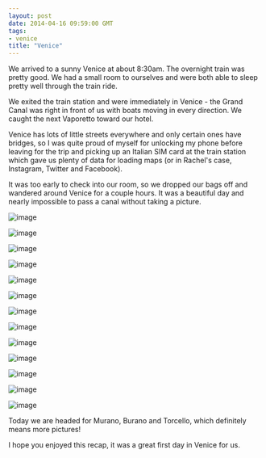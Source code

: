 ```yaml
---
layout: post
date: 2014-04-16 09:59:00 GMT
tags:
- venice
title: "Venice"
---
```

<p>We arrived to a sunny Venice at about 8:30am. The overnight train was pretty good. We had a small room to ourselves and were both able to sleep pretty well through the train ride.</p>
<p>We exited the train station and were immediately in Venice - the Grand Canal was right in front of us with boats moving in every direction. We caught the next&nbsp;Vaporetto toward our hotel.</p>
<p>Venice has lots of little streets everywhere and only certain ones have bridges, so I was quite proud of myself for unlocking my phone before leaving for the trip and picking up an Italian SIM card at the train station which gave us plenty of data for loading maps (or in Rachel's case, Instagram, Twitter and Facebook).</p>
<p>It was too early to check into our room, so we dropped our bags off and wandered around Venice for a couple hours. It was a beautiful day and nearly impossible to pass a canal without taking a picture.</p>
<p><img alt="image" src="/images/eb2eec006495f678db55e572eb7e398af145e67a59a0726525d8ba49f6d2f5c4.jpg" /></p>
<p><img alt="image" src="/images/6ab1687e928c58b5b318ab40e4f83b2e520fe068546c2a7d20222f2ec08f5107.jpg" /></p>
<p><img alt="image" src="/images/0299133f12e838832f72c13e104d8e6e8272d23242cdbf52e34c757ab93eea4c.jpg" /></p>
<p><img alt="image" src="/images/9b77e4fb34e4a368459aea6b6fe5786773599ddb4d2c227c4da6f228f3bf1cad.jpg" /></p>
<p><img alt="image" src="/images/ec3eab14feb768abae763801469095894e95571f979e2641622246d8d1037f85.jpg" /></p>
<p><img alt="image" src="/images/7bc26eb8f120773fe93c6dd7ef23cce60075fb1fe512714f269f3bd1d5c1402b.jpg" /></p>
<p><img alt="image" src="/images/5cd62ab56d760f8cbe89af5d4379b4eb96d07356acef58ea56eb7c27d2cdd8e1.jpg" /></p>
<p><img alt="image" src="/images/31bde1dc55f383ca28b3163ec960e83d264e7b407a6e5a0e02f0069e134192ec.jpg" /></p>
<p><img alt="image" src="/images/7ff312341dbdeb6e9289997b495b89b5ae1c81492b913dcd27a92adff551b40a.jpg" /></p>
<p><img alt="image" src="/images/4b97780e6de294615e8c309e93c69f1b4e9a77d08eb05a8a37da2de638d9fbdc.jpg" /></p>
<p><img alt="image" src="/images/f973f3e3ef47b92da3f4a98fcc4ab959f3805f1523de54d9fae15d03e64d10ae.jpg" /></p>
<p><img alt="image" src="/images/f13764b1d930d459eb1e4b41e00f6c85b8bd844e891fbaf2e067c1abc9f02c4a.jpg" /></p>
<p><img alt="image" src="/images/52ea3e7a8257016f6a34500d0f439444d701e6bbe2bff1392fa7608875dd6b55.jpg" /></p>
<p></p>
<p>Today we are headed for Murano, Burano and Torcello, which definitely means more pictures!</p>
<p>I hope you enjoyed this recap, it was a great first day in Venice for us.</p>